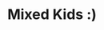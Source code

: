 ---
pid: mp145
title: Mixed Kids :)
location_transcription: Broad & Oregon
coordinates: "[-75.171353827451, 39.916813346404]"
zipcode: '19148'
gen_neighborhood: South Philadelphia
neighborhood: Whitman,Pennsport,South Philadelphia
outside_phl: 
age: '15'
age_range: 13-19
instagram: 
image_file_name: mp_145.jpg
proposal_transcription: |-
  $P = $outh Philly
  #PACMAN
  #FrenchMontana
topic: Youth,Race Ethnicity
topic_summary: 0, 0
type: Other No Form
keywords_other: 
credit: Niya/Meen
image_labels: "#NAME?"
twitter: 2isniy
facebook: 
permalink: "/monuments/mp145/"
layout: item-page
---